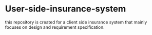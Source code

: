 # User-side-insurance-system
this repository is created for a client side insurance system that mainly focuses on design and requirement specification.
